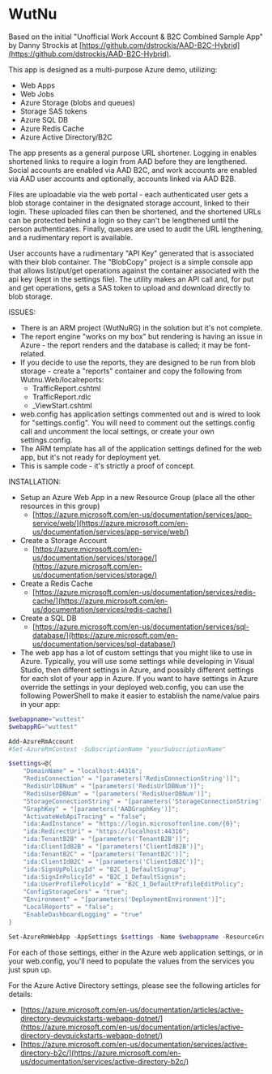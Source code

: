 # WutNu
Based on the initial "Unofficial Work Account &amp; B2C Combined Sample App" by Danny Strockis at [https://github.com/dstrockis/AAD-B2C-Hybrid](https://github.com/dstrockis/AAD-B2C-Hybrid). 

This app is designed as a multi-purpose Azure demo, utilizing:

- Web Apps
- Web Jobs
- Azure Storage (blobs and queues)
- Storage SAS tokens
- Azure SQL DB
- Azure Redis Cache
- Azure Active Directory/B2C

The app presents as a general purpose URL shortener. Logging in enables shortened links to require a login from AAD before they are lengthened. Social accounts are enabled via AAD B2C, and work accounts are enabled via AAD user accounts and optionally, accounts linked via AAD B2B.

Files are uploadable via the web portal - each authenticated user gets a blob storage container in the designated storage account, linked to their login. These uploaded files can then be shortened, and the shortened URLs can be protected behind a login so they can't be lengthened until the person authenticates. Finally, queues are used to audit the URL lengthening, and a rudimentary report is available.

User accounts have a rudimentary "API Key" generated that is associated with their blob container. The "BlobCopy" project is a simple console app that allows list/put/get operations against the container associated with the api key (kept in the settings file). The utility makes an API call and, for put and get operations, gets a SAS token to upload and download directly to blob storage.

ISSUES:
- There is an ARM project (WutNuRG) in the solution but it's not complete.
- The report engine "works on my box" but rendering is having an issue in Azure - the report renders and the database is called; it may be font-related.
- If you decide to use the reports, they are designed to be run from blob storage - create a "reports" container and copy the following from Wutnu.Web/localreports:
  - TrafficReport.cshtml
  - TrafficReport.rdlc
  - _ViewStart.cshtml
- web.config has application settings commented out and is wired to look for "settings.config". You will need to comment out the settings.config call and uncomment the local settings, or create your own settings.config.
- The ARM template has all of the application settings defined for the web app, but it's not ready for deployment yet.
- This is sample code - it's strictly a proof of concept.

INSTALLATION:
- Setup an Azure Web App in a new Resource Group (place all the other resources in this group)
  - [https://azure.microsoft.com/en-us/documentation/services/app-service/web/](https://azure.microsoft.com/en-us/documentation/services/app-service/web/)
- Create a Storage Account
  - [https://azure.microsoft.com/en-us/documentation/services/storage/](https://azure.microsoft.com/en-us/documentation/services/storage/)
- Create a Redis Cache
  - [https://azure.microsoft.com/en-us/documentation/services/redis-cache/](https://azure.microsoft.com/en-us/documentation/services/redis-cache/)
- Create a SQL DB
  - [https://azure.microsoft.com/en-us/documentation/services/sql-database/](https://azure.microsoft.com/en-us/documentation/services/sql-database/)
- The web app has a lot of custom settings that you might like to use in Azure. Typically, you will use some settings while developing in Visual Studio, then different settings in Azure, and possibly different settings for each slot of your app in Azure. If you want to have settings in Azure override the settings in your deployed web.config, you can use the following PowerShell to make it easier to establish the name/value pairs in your app:
  
```powershell
$webappname="wuttest"
$webappRG="wuttest"

Add-AzureRmAccount
#Set-AzureRmContext -SubscriptionName "yourSubscriptionName"

$settings=@{
    "DomainName" = "localhost:44316";
    "RedisConnection" = "[parameters('RedisConnectionString')]";
    "RedisUrlDBNum" = "[parameters('RedisUrlDBNum')]";
    "RedisUserDBNum" = "[parameters('RedisUserDBNum')]";
    "StorageConnectionString" = "[parameters('StorageConnectionString')]";
    "GraphKey" = "[parameters('AADGraphKey')]";
    "ActivateWebApiTracing" = "false";
    "ida:AadInstance" = "https://login.microsoftonline.com/{0}";
    "ida:RedirectUri" = "https://localhost:44316";
    "ida:TenantB2B" = "[parameters('TenantB2B')]";
    "ida:ClientIdB2B" = "[parameters('ClientIdB2B')]";
    "ida:TenantB2C" = "[parameters('TenantB2C')]";
    "ida:ClientIdB2C" = "[parameters('ClientIdB2C')]";
    "ida:SignUpPolicyId" = "B2C_1_DefaultSignup";
    "ida:SignInPolicyId" = "B2C_1_DefaultSignin";
    "ida:UserProfilePolicyId" = "B2C_1_DefaultProfileEditPolicy";
    "ConfigStorageCors" = "true";
    "Environment" = "[parameters('DeploymentEnvironment')]";
    "LocalReports" = "false";
    "EnableDashboardLogging" = "true"
}

Set-AzureRmWebApp -AppSettings $settings -Name $webappname -ResourceGroupName $webappRG
```

For each of those settings, either in the Azure web application settings, or in your web.config, you'll need to populate the values from the services you just spun up.

For the Azure Active Directory settings, please see the following articles for details:

- [https://azure.microsoft.com/en-us/documentation/articles/active-directory-devquickstarts-webapp-dotnet/](https://azure.microsoft.com/en-us/documentation/articles/active-directory-devquickstarts-webapp-dotnet/)
- [https://azure.microsoft.com/en-us/documentation/services/active-directory-b2c/](https://azure.microsoft.com/en-us/documentation/services/active-directory-b2c/)

